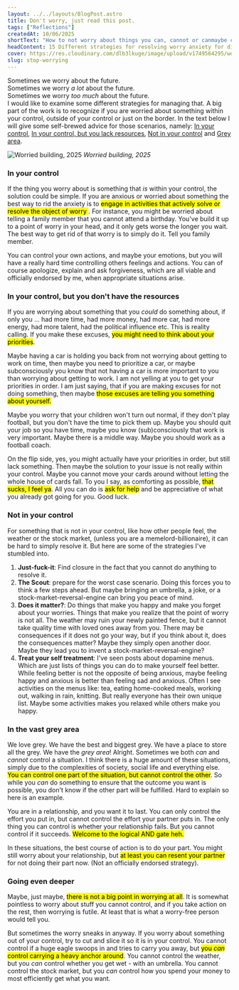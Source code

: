 ```yaml
---
layout: ../../layouts/BlogPost.astro
title: Don't worry, just read this post.
tags: ["Reflections"]
createdAt: 10/06/2025
shortText: "How to not worry about things you can, cannot or canmaybe control. And finally someone telling you that you can carry an anchor around."
headContent: 15 Different strategies for resolving worry anxiety for different times.
cover: https://res.cloudinary.com/dlb3lkuge/image/upload/v1749564295/worried_building_ihbs4h.jpg
slug: stop-worrying
---
```


Sometimes we worry about the future.<br> Sometimes we worry _a lot_ about the future.<br> Sometimes we worry _too much_ about the future.<br> I would like to examine some different strategies for managing that. A big part of the work is to recognize if you are worried about something within your control, outside of your control or just on the border. In the text below I will give some self-brewed advice for those scenarios, namely: [In your control](#in-your-control), [In your control, but you lack resources](#in-your-control-but-you-dont-have-the-resources), [Not in your control](#not-in-your-control) and [Grey area](#in-the-vast-grey-area).

![Worried building, 2025](https://res.cloudinary.com/dlb3lkuge/image/upload/v1749564295/worried_building_ihbs4h.jpg)
*Worried building, 2025*

### In your control
If the thing you worry about is something that _is_ within your control, the solution could be simple. If you are anxious or worried about something the best way to rid the anxiety is to <mark>engage in activities that actively solve or resolve the object of worry </mark>. 
For instance, you might be worried about telling a family member that you cannot attend a birthday. You've build it up to a point of worry in your head, and it only gets worse the longer you wait. The best way to get rid of that worry is to simply do it. Tell you family member.

You can control your own actions, and maybe your emotions, but you will have a really hard time controlling others feelings and actions. You can of course apologize, explain and ask forgiveness, which are all viable and officially endorsed by me, when appropriate situations arise.

### In your control, but you don't have the resources
If you are worrying about something that you _could_ do something about, if only you ... had more time, had more money, had more car, had more energy, had more talent, had the political influence etc. This is reality calling. If you make these excuses, <mark>you might need to think about your priorities</mark>.

Maybe having a car is holding you back from not worrying about getting to work on time, then maybe you need to prioritize a car, or maybe subconsciously you know that not having a car is more important to you than worrying about getting to work. I am not yelling at you to get your priorities in order. I am just saying, that if you are making excuses for not doing something, then maybe <mark>those excuses are telling you something about yourself<mark>. 

Maybe you worry that your children won't turn out normal, if they don't play football, but you don't have the time to pick them up. Maybe you should quit your job so you have time, maybe you know (sub)consciously that work is very important. Maybe there is a middle way. Maybe you should work as a football coach.

On the flip side, yes, you might actually have your priorities in order, but still lack something. Then maybe the solution to your issue is not really within your control. Maybe you cannot move your cards around without letting the whole house of cards fall. To you I say, as comforting as possible, <mark>that sucks, I feel ya</mark>. All you can do is <mark>ask for help</mark> and be appreciative of what you already got going for you. Good luck.

### Not in your control
For something that is not in your control, like how other people feel, the weather or the stock market, (unless you are a memelord-billionaire), it can be hard to simply resolve it. But here are some of the strategies I've stumbled into.
1. **Just-fuck-it**: Find closure in the fact that you cannot do anything to resolve it. 
2. **The Scout**: prepare for the worst case scenario. Doing this forces you to think a few steps ahead. But maybe bringing an umbrella, a joke, or a stock-market-reversal-engine can bring you peace of mind.
3. **Does it matter?**: Do things that make you happy and make you forget about your worries. Things that make you realize that the point of worry is not all. The weather may ruin your newly painted fence, but it cannot take quality time with loved ones away from you. There may be consequences if it does not go your way, but if you think about it, does the consequences matter? Maybe they simply open another door. Maybe they lead you to invent a stock-market-reversal-engine?
4. **Treat your self treatment**: I've seen posts about dopamine menus. Which are just lists of things you can do to make yourself feel better. While feeling better is not the opposite of being anxious, maybe feeling happy and anxious is better than feeling sad and anxious. Often I see activities on the menus like: tea, eating home-cooked meals, working out, walking in rain, knitting. But really everyone has their own unique list. Maybe some activities makes you relaxed while others make you happy.

### In the vast grey area
We love grey. We have the best and biggest grey. We have a place to store all the grey. We have the _grey area_! Alright. Sometimes we both _can_ and _cannot_ control a situation. I think there is a huge amount of these situations, simply due to the complexities of society, social life and everything else. <mark>You can control one part of the situation, but cannot control the other</mark>. So while you _can_ do something to ensure that the outcome you want is possible, you don't know if the other part will be fulfilled. Hard to explain so here is an example.

You are in a relationship, and you want it to last. You can only control the effort you put in, but cannot control the effort your partner puts in. The only thing you can control is whether your relationship fails. But you cannot control if it succeeds. <mark>Welcome to the logical AND gate heh<mark>.

In these situations, the best course of action is to do your part. You might still worry about your relationship, but <mark>at least you can resent your partner</mark> for not doing their part now. (Not an officially endorsed strategy). 


### Going even deeper
Maybe, just maybe, <mark>there is not a big point in worrying at all</mark>. It is somewhat pointless to worry about stuff you cannot control, and if you take action on the rest, then worrying is futile. At least that is what a worry-free person would tell you.

But sometimes the worry sneaks in anyway. If you worry about something out of your control, try to cut and slice it so it is in your control. You cannot control if a huge eagle swoops in and tries to carry you away, but <mark>you _can_ control carrying a heavy anchor around</mark>. You cannot control the weather, but you _can_ control whether you get wet - with an umbrella. You cannot control the stock market, but you _can_ control how you spend your money to most efficiently get what you want.

